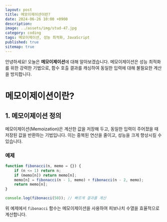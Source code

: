 ```yaml
---
layout: post
title: 메모이제이션이란?
date: 2024-06-26 10:00 +0900
description: 
image: ../assets/img/stud-47.jpg
category: coding
tags: 메모이제이션, 성능 최적화, JavaScript
published: true
sitemap: true
---
```


안녕하세요! 오늘은 **메모이제이션**에 대해 알아보겠습니다. 메모이제이션은 성능 최적화를 위한 강력한 기법으로, 함수 호출 결과를 캐싱하여 동일한 입력에 대해 불필요한 계산을 방지합니다.

# 메모이제이션이란?

## 1. 메모이제이션 정의

메모이제이션(Memoization)은 계산한 값을 저장해 두고, 동일한 입력이 주어졌을 때 저장된 값을 반환하는 기법입니다. 이는 중복된 연산을 줄이고, 성능을 크게 향상시킬 수 있습니다.

### 예제

```javascript
function fibonacci(n, memo = {}) {
    if (n <= 1) return n;
    if (memo[n]) return memo[n];
    memo[n] = fibonacci(n - 1, memo) + fibonacci(n - 2, memo);
    return memo[n];
}

console.log(fibonacci(50)); // 빠르게 결과를 계산
```

위 예제에서 `fibonacci` 함수는 메모이제이션을 사용하여 피보나치 수열을 효율적으로 계산합니다.

## 2. 메모이제이션의 장점

### 2.1 성능 향상

메모이제이션은 중복된 계산을 피함으로써 성능을 향상시킵니다. 특히, 재귀 함수나 반복 계산이 많은 경우에 유용합니다.

### 2.2 효율적인 메모리 사용

계산 결과를 캐싱하므로, 동일한 계산을 다시 수행할 필요가 없어 메모리를 효율적으로 사용할 수 있습니다.

## 3. 메모이제이션의 구현

### 3.1 일반 함수에서 메모이제이션

일반 함수에서 메모이제이션을 적용하는 간단한 방법은 결과를 객체에 저장하는 것입니다.

```javascript
function factorial(n, memo = {}) {
    if (n <= 1) return 1;
    if (memo[n]) return memo[n];
    memo[n] = n * factorial(n - 1, memo);
    return memo[n];
}

console.log(factorial(10)); // 3628800
```

### 3.2 고차 함수로 메모이제이션

메모이제이션을 고차 함수로 구현하여 여러 함수에 적용할 수 있습니다.

```javascript
function memoize(fn) {
    const cache = {};
    return function (...args) {
        const key = JSON.stringify(args);
        if (cache[key]) {
            return cache[key];
        }
        const result = fn(...args);
        cache[key] = result;
        return result;
    }
}

const memoizedFactorial = memoize(function factorial(n) {
    if (n <= 1) return 1;
    return n * factorial(n - 1);
});

console.log(memoizedFactorial(10)); // 3628800
```

### 3.3 React에서 메모이제이션

React에서는 `useMemo`와 `useCallback` 훅을 사용하여 컴포넌트의 성능을 최적화할 수 있습니다.

```javascript
import React, { useState, useMemo, useCallback } from 'react';

function ExpensiveCalculationComponent({ num }) {
    const compute = (n) => {
        console.log('Computing...');
        return n * 2;
    }

    const result = useMemo(() => compute(num), [num]);

    return <div>Result: {result}</div>
}

function CallbackComponent() {
    const [count, setCount] = useState(0);

    const increment = useCallback(() => {
        setCount(count + 1);
    }, [count])

    return (
        <div>
            <p>Count: {count}</p>
            <button onClick={increment}>Increment</button>
        </div>
    )
}
```

## 4. 메모이제이션 사용 시 주의사항

### 4.1 캐시 관리

메모이제이션은 캐시를 사용하므로, 캐시가 무한정 쌓이지 않도록 관리가 필요합니다. 메모이제이션 함수에서 캐시를 적절히 정리하는 로직을 추가할 수 있습니다.

### 4.2 메모리 사용량

메모이제이션은 메모리를 사용하여 성능을 향상시키므로, 메모리 사용량이 늘어날 수 있습니다. 사용 시 메모리 사용량을 고려하여야 합니다.

## 결론

메모이제이션은 동일한 입력에 대해 불필요한 계산을 피하여 성능을 최적화하는 강력한 기법입니다. 이를 통해 중복 연산을 줄이고, 효율적인 메모리 사용을 할 수 있습니다. React와 같은 프레임워크에서도 메모이제이션을 통해 성능을 향상시킬 수 있습니다. 메모이제이션을 적절히 활용하여 더욱 빠르고 효율적인 애플리케이션을 개발해 보세요.

오늘도 제 글을 읽어주셔서 감사합니다. 다음 시간에 더 유익한 주제로 찾아뵙겠습니다.
